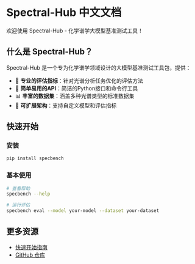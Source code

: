 # Spectral-Hub 中文文档

欢迎使用 Spectral-Hub - 化学谱学大模型基准测试工具！

## 什么是 Spectral-Hub？

Spectral-Hub 是一个专为化学谱学领域设计的大模型基准测试工具包，提供：

- 🎯 **专业的评估指标**：针对光谱分析任务优化的评估方法
- 🚀 **简单易用的API**：简洁的Python接口和命令行工具
- 📊 **丰富的数据集**：涵盖多种光谱类型的标准数据集
- 🔧 **可扩展架构**：支持自定义模型和评估指标

## 快速开始

### 安装

```bash
pip install specbench
```

### 基本使用

```bash
# 查看帮助
specbench --help

# 运行评估
specbench eval --model your-model --dataset your-dataset
```

## 更多资源

- [快速开始指南](/zh/getting-started)
- [GitHub 仓库](https://github.com/your-username/spectral-hub)
